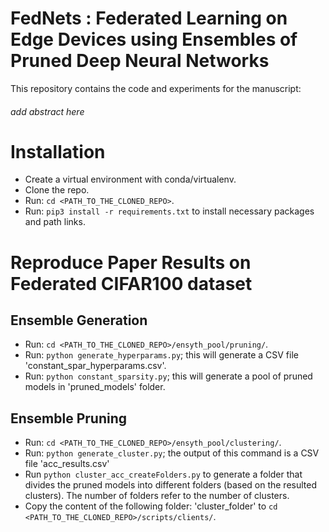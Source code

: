 # FedNets : Federated Learning on Edge Devices using Ensembles of Pruned Deep Neural Networks

This repository contains the code and experiments for the manuscript:

###### add abstract here

# Installation
- Create a virtual environment with conda/virtualenv.
- Clone the repo.
- Run: `cd <PATH_TO_THE_CLONED_REPO>`.
- Run: `pip3 install -r requirements.txt` to install necessary packages and path links.

# Reproduce Paper Results on Federated CIFAR100 dataset
## Ensemble Generation
- Run: `cd <PATH_TO_THE_CLONED_REPO>/ensyth_pool/pruning/`.
- Run: `python generate_hyperparams.py`; this will generate a CSV file 'constant_spar_hyperparams.csv'.
- Run: `python constant_sparsity.py`; this will generate a pool of pruned models in 'pruned_models' folder. 
## Ensemble Pruning
- Run: `cd <PATH_TO_THE_CLONED_REPO>/ensyth_pool/clustering/`.
- Run: `python generate_cluster.py`; the output of this command is a CSV file 'acc_results.csv'
- Run `python cluster_acc_createFolders.py` to generate a folder that divides the pruned models into different folders (based on the resulted clusters). The number of folders refer to the number of clusters.
- Copy the content of the following folder: 'cluster_folder' to `cd <PATH_TO_THE_CLONED_REPO>/scripts/clients/`.

